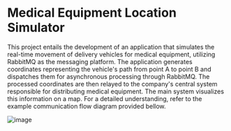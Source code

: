 # Medical Equipment Location Simulator

This project entails the development of an application that simulates the real-time movement of delivery vehicles for medical equipment, utilizing RabbitMQ as the messaging platform. The application generates coordinates representing the vehicle's path from point A to point B and dispatches them for asynchronous processing through RabbitMQ. The processed coordinates are then relayed to the company's central system responsible for distributing medical equipment. The main system visualizes this information on a map. For a detailed understanding, refer to the example communication flow diagram provided bellow.

![image](https://github.com/anastasija1m/isa-med-equipment-location-simulator/assets/83400057/b3a062c9-bc22-409c-9981-fb37adbb52a2)
